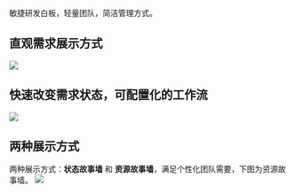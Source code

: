 敏捷研发白板，轻量团队，简洁管理方式。

## 直观需求展示方式
![](//mc.qcloudimg.com/static/img/4df9ee92648a493b89f729fc2bdb4151/image.jpg)

## 快速改变需求状态，可配置化的工作流
![](//mc.qcloudimg.com/static/img/84bca68776462684c970fb30a180b33a/image.jpg)

## 两种展示方式
两种展示方式：**状态故事墙** 和 **资源故事墙**，满足个性化团队需要，下图为资源故事墙。
![](//mc.qcloudimg.com/static/img/cabd37bfc3fd8a1c9b7683877e094fbd/image.jpg)